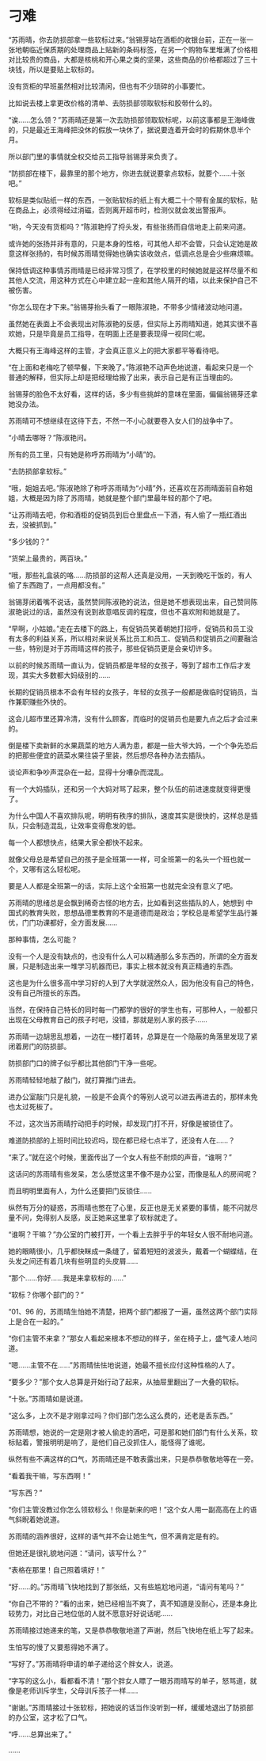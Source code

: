 # 刁难

“苏雨晴，你去防损部拿一些软标过来。”翁锡芽站在酒柜的收银台前，正在一张一张地朝临近保质期的处理商品上贴新的条码标签，在另一个购物车里堆满了价格相对比较贵的商品，大都是核桃和开心果之类的坚果，这些商品的价格都超过了三十块钱，所以是要贴上软标的。

没有货柜的早班虽然相对比较清闲，但也有不少琐碎的小事要忙。

比如说去楼上拿更改价格的清单、去防损部领取软标和胶带什么的。

“诶……怎么领？”苏雨晴还是第一次去防损部领取软标呢，以前这事都是王海峰做的，只是最近王海峰把没休的假放一块休了，据说要连着开会时的假期休息半个月。

所以部门里的事情就全权交给员工指导翁锡芽来负责了。

“防损部在楼下，最靠里的那个地方，你进去就说要拿点软标，就要个……十张吧。”

软标是类似贴纸一样的东西，一张贴软标的纸上有大概二十个带有金属的软标，贴在商品上，必须得经过消磁，否则离开超市时，检测仪就会发出警报声。

“哟，今天没有货柜吗？”陈淑艳捋了捋头发，有些张扬而自信地走上前来问道。

或许她的张扬并非有意的，只是本身的性格，可其他人却不会管，只会认定她是故意这样张扬的，有时候苏雨晴觉得她也确实该收敛点，低调点总是会少些麻烦嘛。

保持低调这种事情苏雨晴是已经非常习惯了，在学校里的时候她就是这样尽量不和其他人交流，用这种方式在心中建立起一座和其他人隔开的墙，以此来保护自己不被伤害。

“你怎么现在才下来。”翁锡芽抬头看了一眼陈淑艳，不带多少情绪波动地问道。

虽然她在表面上不会表现出对陈淑艳的反感，但实际上苏雨晴知道，她其实很不喜欢她，只是毕竟是员工指导，在明面上还是要表现得一视同仁呢。

大概只有王海峰这样的主管，才会真正意义上的把大家都平等看待吧。

“在上面和老梅吃了顿早餐，下来晚了。”陈淑艳不动声色地说道，看起来只是一个普通的解释，但实际上却是把经理给搬了出来，表示自己是有正当理由的。

翁锡芽的脸色不太好看，这样的话，多少有些挑衅的意味在里面，偏偏翁锡芽还拿她没办法。

苏雨晴可不想继续在这待下去，不然一不小心就要卷入女人们的战争中了。

“小晴去哪呀？”陈淑艳问。

所有的员工里，只有她是称呼苏雨晴为“小晴”的。

“去防损部拿软标。”

“哦，姐姐去吧。”陈淑艳除了称呼苏雨晴为“小晴”外，还喜欢在苏雨晴面前自称姐姐，大概是因为除了苏雨晴，她就是整个部门里最年轻的那个了吧。

“让苏雨晴去吧，你和酒柜的促销员到后仓里盘点一下酒，有人偷了一瓶红酒出去，没被抓到。”

“多少钱的？”

“货架上最贵的，两百块。”

“哦，那些礼盒装的咯……防损部的这帮人还真是没用，一天到晚吃干饭的，有人偷了东西跑了，一点用都没有。”

翁锡芽闭着嘴不说话，虽然赞同陈淑艳的说法，但是她不想表现出来，自己赞同陈淑艳说过的话，虽然没有说到故意唱反调的程度，但也不喜欢附和她就是了。

“早啊，小姑娘。”走在去楼下的路上，有促销员笑着朝她打招呼，促销员和员工没有太多的利益关系，所以相对来说关系比员工和员工、促销员和促销员之间要融洽一些，特别是对于苏雨晴这样的孩子，那些促销员更是会亲切许多。

以前的时候苏雨晴一直认为，促销员都是年轻的女孩子，等到了超市工作后才发现，其实大多数都大妈级别的……

长期的促销员根本不会有年轻的女孩子，年轻的女孩子一般都是做临时促销员，当作兼职赚些外快的。

这会儿超市里还算冷清，没有什么顾客，而临时的促销员也是要九点之后才会过来的。

倒是楼下卖新鲜的水果蔬菜的地方人满为患，都是一些大爷大妈，一个个争先恐后的把那些便宜的蔬菜水果往袋子里装，然后想尽各种办法去插队。

谈论声和争吵声混杂在一起，显得十分嘈杂而混乱。

有一个大妈插队，还和另一个大妈对骂了起来，整个队伍的前进速度就变得更慢了。

为什么中国人不喜欢排队呢，明明有秩序的排队，速度其实是很快的，这样总是插队，只会制造混乱，让效率变得愈发的低。

每一个人都想快点，结果大家全都快不起来。

就像父母总是希望自己的孩子是全班第一一样，可全班第一的名头一个班也就一个，又哪有这么轻松呢。

要是人人都是全班第一的话，实际上这个全班第一也就完全没有意义了吧。

苏雨晴的思绪总是会飘到稀奇古怪的地方去，比如看到这些插队的人，她想到
中国式的教育失败，思想品德里教育的不是道德而是政治；学校总是希望学生品行兼优，门门功课都好，全方面发展……

那种事情，怎么可能？

没有一个人是没有缺点的，也没有什么人可以精通那么多东西的，所谓的全方面发展，只是制造出来一堆学习机器而已，事实上根本就没有真正精通的东西。

这也是为什么很多高中学习好的人到了大学就泯然众人，因为他没有自己的特色，没有自己所擅长的东西。

当然，在保持自己特长的同时每一门都学的很好的学生也有，可那种人，一般都只出现在父母教育自己的孩子时吧，没错，那就是别人家的孩子……

苏雨晴一边胡思乱想着，一边在一楼打着转，总算是在一个隐蔽的角落里发现了紧闭着房门的防损部。

防损部门口的牌子似乎都比其他部门干净一些呢。

苏雨晴轻轻地敲了敲门，就打算推门进去。

进办公室敲门只是礼貌，一般是不会真个的等别人说可以进去再进去的，那样未免也太过死板了。

不过，这次当苏雨晴拧动把手的时候，却发现门打不开，好像是被锁住了。

难道防损部的上班时间比较迟吗，现在都已经七点半了，还没有人在……？

“来了。”就在这个时候，里面传出了一个女人有些不耐烦的声音，“谁啊？”

这话问的苏雨晴有些发呆，怎么感觉这里不像不是办公室，而像是私人的房间呢？

而且明明里面有人，为什么还要把门反锁住……

纵然有万分的疑惑，苏雨晴也憋在了心里，反正也是无关紧要的事情，能不问就尽量不问，免得别人反感，反正她来这里拿了软标就走了。

“谁啊？干嘛？”办公室的门被打开，一个看上去胖乎乎的年轻女人很不耐地问道。

她的眼睛很小，几乎都快眯成一条缝了，留着短短的波波头，戴着一个蝴蝶结，在头发之间还有着几块有些明显的头皮屑……

“那个……你好……我是来拿软标的……”

“软标？你哪个部门的？”

“01、96 的，苏雨晴生怕她不清楚，把两个部门都报了一遍，虽然这两个部门实际上是合在一起的。”

“你们主管不来拿？”那女人看起来根本不想动的样子，坐在椅子上，盛气凌人地问道。

“嗯……主管不在……”苏雨晴怯怯地说道，她最不擅长应付这种性格的人了。

“要多少？”那个女人总算是开始行动了起来，从抽屉里翻出了一大叠的软标。

“十张。”苏雨晴如是说道。

“这么多，上次不是才刚拿过吗？你们部门怎么这么费的，还老是丢东西。”

苏雨晴想，她说的一定是刚才被人偷走的酒吧，可是那和她们部门有什么关系，软标贴着，警报明明是响了，是他们自己没抓住人，能怪得了谁呢。

纵然有些不满这样的口气，苏雨晴还是不敢表露出来，只是恭恭敬敬地等在一旁。

“看着我干嘛，写东西啊！”

“写东西？”

“你们主管没教过你怎么领软标么！你是新来的吧！”这个女人用一副高高在上的语气斜睨着她说道。

苏雨晴的涵养很好，这样的语气并不会让她生气，但不满肯定是有的。

但她还是很礼貌地问道：“请问，该写什么？”

“表格在那里！自己照着填好！”

“好……的。”苏雨晴飞快地找到了那张纸，又有些尴尬地问道，“请问有笔吗？”

“你自己不带的？”看的出来，她已经相当不爽了，真不知道是没耐心，还是本身比较势力，对比自己地位低的人就不愿意好好说话呢……

苏雨晴接过她递来的笔，又是恭恭敬敬地道了声谢，然后飞快地在纸上写了起来。

生怕写的慢了又要惹得她不满了。

“写好了。”苏雨晴将申请的单子递给这个胖女人，说道。

“字写的这么小，看都看不清！”那个胖女人瞟了一眼苏雨晴写的单子，怒骂道，就像是老师训斥学生，父母训斥孩子一样……

“谢谢。”苏雨晴接过十张软标，把她说的话当作没听到一样，缓缓地退出了防损部的办公室，这才松了口气。

“呼……总算出来了。”

……

